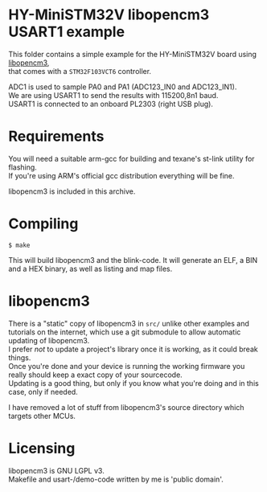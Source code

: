 # HY-MiniSTM32V libopencm3 USART1 example
This folder contains a simple example for the HY-MiniSTM32V board using [libopencm3](https://github.com/libopencm3/libopencm3),  
that comes with a `STM32F103VCT6` controller.  
  
ADC1 is used to sample PA0 and PA1 (ADC123_IN0 and ADC123_IN1).  
We are using USART1 to send the results with 115200,8n1 baud.  
USART1 is connected to an onboard PL2303 (right USB plug).  

# Requirements
You will need a suitable arm-gcc for building and texane's st-link utility for flashing.  
If you're using ARM's official gcc distribution everything will be fine.
  
libopencm3 is included in this archive.  

# Compiling
```
$ make
```
This will build libopencm3 and the blink-code. It will generate an ELF, a BIN and a HEX binary,
as well as listing and map files.

# libopencm3
There is a "static" copy of libopencm3 in `src/` unlike other examples and tutorials on the internet,
which use a git submodule to allow automatic updating of libopencm3.  
I prefer *not* to update a project's library once it is working, as it could break things.  
Once you're done and your device is running the working firmware you really should keep a exact copy
of your sourcecode.  
Updating is a good thing, but only if you know what you're doing and in this case, only if needed.  
  
I have removed a lot of stuff from libopencm3's source directory which targets other MCUs.

# Licensing
libopencm3 is GNU LGPL v3.  
Makefile and usart-/demo-code written by me is 'public domain'.  

